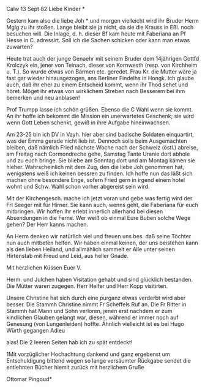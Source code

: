  Calw 13 Sept 82
Liebe Kinder <Marie>*

Gestern kam also die liebe Joh <Weigle>* und morgen vielleicht wird ihr Bruder Herm Mglg zu ihr stoßen. Lange bleibt sie ja nicht, da sie die Krauss in Eßl. noch besuchen will. Die Inlage, d. h. dieser Bf kam heute mit Faberiana an Pf Hesse in C. adressirt. Soll ich die Sachen schicken oder kann man etwas zuwarten?

Heute trat auch der junge Genaehr mit seinem Bruder dem 14jährigen Gottfd Krolczyk ein, jener von Teinach, dieser von Kornwesth (resp. von Kirchheim u. T.). So wurde etwas von Barmen etc. geredet. Frau Kr. die Mutter wäre ja fast gar wieder hinausgezogen, ans Berliner Findelhs in Hongk. 
Ich glaube auch, daß ihr eher zu einem Entscheid kommt, wenn ihr Thod sehet und höret. Möget ihr etwas von wirklichem Streben nach Besserem bei ihm bemerken und neu anblasen!

Prof Trumpp lasse ich schön grüßen. Ebenso die C Wahl wenn sie kommt. An ihr hoffe ich bekommt die Mission ein unerwartetes Geschenk; sie wird wenn Gott Leben schenkt, gewiß in ihre Aufgabe hineinwachsen.

Am 23-25 bin ich DV in Vayh. hier aber sind badische Soldaten einquartirt, was der Emma gerade nicht lieb ist. Dennoch solls beim Ausgemachten bleiben, daß nämlich Fried nächste Woche nach der Schweiz (östl.) abreise, am Freitag nach Cormondreche gehe, Samstag Tante Uranie dort abhole und zu euch bringe. Sie bliebe am Sonntag dort und am Montag kämen sie hieher. Wahrscheinlich mit dem Zug, den die liebe Joh genommen hat, wenigstens weiß ich keinen bessren zu finden. Ich hoffe nun das läßt sich machen ohne besondere Enge, sofern Fried gern in irgend einem hotel wohnt und Schw. Wahl schon vorher abgereist sein wird.

Mit der Kirchengesch. mache ich jetzt voran und gebe was fertig wird der Frl Seeger mit für Hirner. Sie kann auch, wenns geht, die Faberiana für euch mitbringen. Wir hoffen Ihr erlebt innerlich allerhand bei diesen Absendungen in die Ferne. Wer weiß ob einmal Eure Buben solche Wege gehen? Der Herr kanns machen.

An Herm denken wir natürlich viel und freuen uns bes. daß seine Töchter nun auch mitbeten helfen. Wir haben einmal keinen, der uns beistehen kann als den lieben Heiland, und allmählich sammelt er Alle unter seinen Hirtenstab mit Freud und Leid, aus heller Gnade.

 Mit herzlichen Küssen
 Euer V.

Herm. und Julchen haben Visitation gehabt und sind glücklich bestanden. Die Mütter waren zugegen. Herr Helfer und Herr Kopp visitirten.

Unsere Christine hat sich durch eine purganz etwas verderbt wird aber besser. Die Stammh Christine nimmt Fr Scheffels Ruf an. Die Fr Ritter in Stammh hat Mann und Sohn verloren, jenen erst nachdem er zum kindlichen Glauben gelangt war, diesen, während er immer noch auf Genesung (von Lungenleiden) hoffte. Ähnlich vielleicht ist es bei Hugo Würth gegangen  Adieu

alas! Die 2 leeren Seiten hab ich zu spät entdeckt!



1Mit vorzüglicher Hochachtung dankend und ganz ergebenst um Entschuldigung bittend wegen so lange versäumter Rückgabe sendet die entlehnten Bücher hiemit zurück mit herzlichem Gruße

 Ottomar Pingoud*
